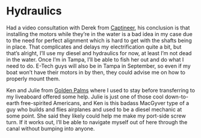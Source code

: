# Hydraulics

Had a video consultation with Derek from [Captineer](http://www.captineer.com), his conclusion is that installing the motors while they’re in the water is a bad idea in my case due to the need for perfect alignment which is hard to get with the shafts being in place.  That complicates and delays my electrification quite a bit, but that’s alright, I’ll use my diesel and hydraulics for now, at least I’m not dead in the water.  Once I’m in Tampa, I’ll be able to fish her out and do what I need to do.  E-Tech guys will also be in Tampa in September, so even if my boat won’t have their motors in by then, they could advise me on how to properly mount them.

Ken and Julie from [Golden Palms](https://www.goldenpalmswaterfrontresort.com) where I used to stay before transferring to my liveaboard offered some help.  Julie is just one of those cool down-to-earth free-spirited Americans, and Ken is this badass MacGyver type of a guy who builds and flies airplanes and used to be a diesel mechanic at some point.  She said they likely could help me make my port-side screw turn.  If it works out, I’ll be able to navigate myself out of here through the canal without bumping into anyone.
